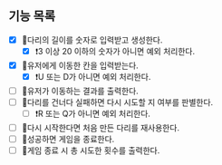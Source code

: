 ## 기능 목록

- [x] 📍다리의 길이를 숫자로 입력받고 생성한다.
  - [x] ❗3 이상 20 이하의 숫자가 아니면 예외 처리한다.
- [x] 📍유저에게 이동한 칸을 입력받는다.
  - [x] ❗U 또는 D가 아니면 예외 처리한다.
- [ ] 📍유저가 이동하는 결과를 출력한다.
- [ ] 📍다리를 건너다 실패하면 다시 시도할 지 여부를 판별한다.
  - [ ] ❗R 또는 Q가 아니면 예외 처리한다.
- [ ] 📍다시 시작한다면 처음 만든 다리를 재사용한다.
- [ ] 📍성공하면 게임을 종료한다.
- [ ] 📍게임 종료 시 총 시도한 횟수를 출력한다.
